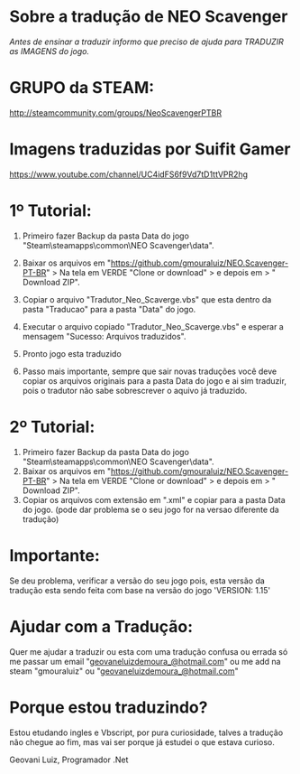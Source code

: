 # Sobre a tradução de NEO Scavenger

_Antes de ensinar a traduzir informo que preciso de ajuda para TRADUZIR as IMAGENS do jogo._

# GRUPO da STEAM:
http://steamcommunity.com/groups/NeoScavengerPTBR

# Imagens traduzidas por Suifit Gamer
https://www.youtube.com/channel/UC4idFS6f9Vd7tD1ttVPR2hg

# 1º Tutorial: 
1) Primeiro fazer Backup da pasta Data do jogo "Steam\steamapps\common\NEO Scavenger\data".
2) Baixar os arquivos em "https://github.com/gmouraluiz/NEO.Scavenger-PT-BR" > Na tela em VERDE "Clone or download" > e depois em > " Download ZIP".
3) Copiar o arquivo "Tradutor_Neo_Scaverge.vbs" que esta dentro da pasta "Traducao" para a pasta "Data" do jogo.
4) Executar o arquivo copiado "Tradutor_Neo_Scaverge.vbs" e esperar a mensagem "Sucesso: Arquivos traduzidos".
5) Pronto jogo esta traduzido

6) Passo mais importante, sempre que sair novas traduções você deve copiar os arquivos originais para a pasta Data do jogo e ai sim traduzir, pois o tradutor não sabe sobrescrever o aquivo já traduzido.

# 2º Tutorial:
1) Primeiro fazer Backup da pasta Data do jogo "Steam\steamapps\common\NEO Scavenger\data".
2) Baixar os arquivos em "https://github.com/gmouraluiz/NEO.Scavenger-PT-BR" > Na tela em VERDE "Clone or download" > e depois em > " Download ZIP".
3) Copiar os arquivos com extensão em ".xml" e copiar para a pasta Data do jogo. (pode dar problema se o seu jogo for na versao diferente da tradução)

# Importante:
Se deu problema, verificar a versão do seu jogo pois, esta versão da tradução esta sendo feita com base na versão do jogo 'VERSION: 1.15'

# Ajudar com a Tradução:
Quer me ajudar a traduzir ou esta com uma tradução confusa ou errada só me passar um email "geovaneluizdemoura_@hotmail.com" ou me add na steam "gmouraluiz" ou "geovaneluizdemoura_@hotmail.com"

# Porque estou traduzindo?
Estou etudando ingles e Vbscript, por pura curiosidade, talves a tradução não chegue ao fim, mas vai ser porque já estudei o que estava curioso.



Geovani Luiz, Programador .Net
